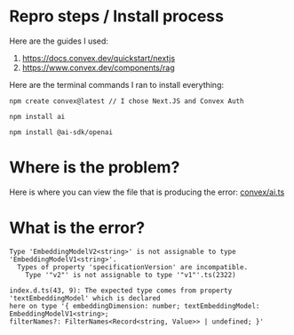# Repro steps / Install process

Here are the guides I used:

1. https://docs.convex.dev/quickstart/nextjs
2. https://www.convex.dev/components/rag

Here are the terminal commands I ran to install everything:

```
npm create convex@latest // I chose Next.JS and Convex Auth

npm install ai

npm install @ai-sdk/openai
```

# Where is the problem?

Here is where you can view the file that is producing the error:
[convex/ai.ts](convex/ai.ts)

# What is the error?

```
Type 'EmbeddingModelV2<string>' is not assignable to type 'EmbeddingModelV1<string>'.
  Types of property 'specificationVersion' are incompatible.
    Type '"v2"' is not assignable to type '"v1"'.ts(2322)

index.d.ts(43, 9): The expected type comes from property 'textEmbeddingModel' which is declared
here on type '{ embeddingDimension: number; textEmbeddingModel: EmbeddingModelV1<string>;
filterNames?: FilterNames<Record<string, Value>> | undefined; }'
```

